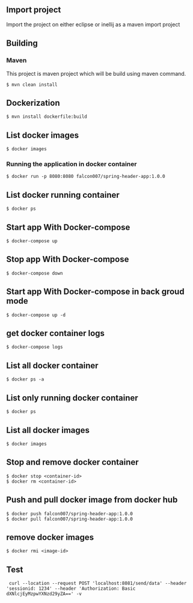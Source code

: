 ## Import project
Import the project on either eclipse or inellij as a maven import project

## Building

### Maven
This project is maven project which will be build using maven command.

```
$ mvn clean install
```

## Dockerization

```
$ mvn install dockerfile:build
```
## List docker images
```
$ docker images
```

### Running the application in docker container

```
$ docker run -p 8080:8080 falcon007/spring-header-app:1.0.0
```

## List docker running container

```
$ docker ps
```

## Start app With Docker-compose

```
$ docker-compose up
```

## Stop app With Docker-compose

```
$ docker-compose down
```

## Start app With Docker-compose in back groud mode

```
$ docker-compose up -d
```


## get docker container logs

```
$ docker-compose logs
```

## List all docker container

```
$ docker ps -a
```

## List only running docker container

```
$ docker ps
```

## List all docker images

```
$ docker images
```

## Stop and remove docker container

```
$ docker stop <container-id>
$ docker rm <container-id>

```

## Push and pull docker image from docker hub

```
$ docker push falcon007/spring-header-app:1.0.0
$ docker pull falcon007/spring-header-app:1.0.0

```

## remove docker images

```
$ docker rmi <image-id>
```



## Test

     curl --location --request POST 'localhost:8081/send/data' --header 'sessionid: 1234' --header 'Authorization: Basic dXNlcjEyMzpwYXNzd29yZA==' -v
